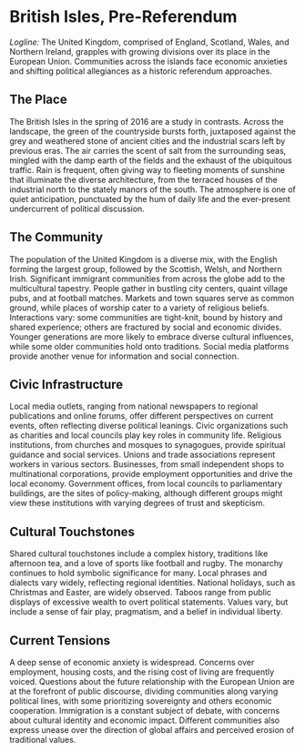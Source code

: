 # British Isles, Pre-Referendum

*Logline:* The United Kingdom, comprised of England, Scotland, Wales, and Northern Ireland, grapples with growing divisions over its place in the European Union. Communities across the islands face economic anxieties and shifting political allegiances as a historic referendum approaches.

## The Place

The British Isles in the spring of 2016 are a study in contrasts. Across the landscape, the green of the countryside bursts forth, juxtaposed against the grey and weathered stone of ancient cities and the industrial scars left by previous eras. The air carries the scent of salt from the surrounding seas, mingled with the damp earth of the fields and the exhaust of the ubiquitous traffic. Rain is frequent, often giving way to fleeting moments of sunshine that illuminate the diverse architecture, from the terraced houses of the industrial north to the stately manors of the south. The atmosphere is one of quiet anticipation, punctuated by the hum of daily life and the ever-present undercurrent of political discussion.

## The Community

The population of the United Kingdom is a diverse mix, with the English forming the largest group, followed by the Scottish, Welsh, and Northern Irish. Significant immigrant communities from across the globe add to the multicultural tapestry. People gather in bustling city centers, quaint village pubs, and at football matches. Markets and town squares serve as common ground, while places of worship cater to a variety of religious beliefs. Interactions vary: some communities are tight-knit, bound by history and shared experience; others are fractured by social and economic divides. Younger generations are more likely to embrace diverse cultural influences, while some older communities hold onto traditions. Social media platforms provide another venue for information and social connection.

## Civic Infrastructure

Local media outlets, ranging from national newspapers to regional publications and online forums, offer different perspectives on current events, often reflecting diverse political leanings. Civic organizations such as charities and local councils play key roles in community life. Religious institutions, from churches and mosques to synagogues, provide spiritual guidance and social services. Unions and trade associations represent workers in various sectors. Businesses, from small independent shops to multinational corporations, provide employment opportunities and drive the local economy. Government offices, from local councils to parliamentary buildings, are the sites of policy-making, although different groups might view these institutions with varying degrees of trust and skepticism.

## Cultural Touchstones

Shared cultural touchstones include a complex history, traditions like afternoon tea, and a love of sports like football and rugby. The monarchy continues to hold symbolic significance for many. Local phrases and dialects vary widely, reflecting regional identities. National holidays, such as Christmas and Easter, are widely observed. Taboos range from public displays of excessive wealth to overt political statements. Values vary, but include a sense of fair play, pragmatism, and a belief in individual liberty.

## Current Tensions

A deep sense of economic anxiety is widespread. Concerns over employment, housing costs, and the rising cost of living are frequently voiced. Questions about the future relationship with the European Union are at the forefront of public discourse, dividing communities along varying political lines, with some prioritizing sovereignty and others economic cooperation. Immigration is a constant subject of debate, with concerns about cultural identity and economic impact. Different communities also express unease over the direction of global affairs and perceived erosion of traditional values.